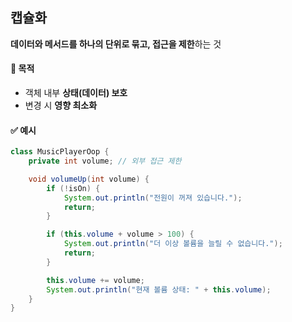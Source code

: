 ## 캡슐화
**데이터와 메서드를 하나의 단위로 묶고, 접근을 제한**하는 것

#### 🎯 목적
- 객체 내부 **상태(데이터) 보호**
- 변경 시 **영향 최소화**

#### ✅ 예시

```java
class MusicPlayerOop {
    private int volume; // 외부 접근 제한

    void volumeUp(int volume) {
        if (!isOn) {
            System.out.println("전원이 꺼져 있습니다.");
            return;
        }

        if (this.volume + volume > 100) {
            System.out.println("더 이상 볼륨을 늘릴 수 없습니다.");
            return;
        }

        this.volume += volume;
        System.out.println("현재 볼륨 상태: " + this.volume);
    }
}
```